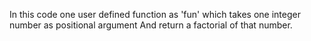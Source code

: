In this code one user defined function as 'fun' 
which takes one integer number as positional argument
And return a factorial of that number.
